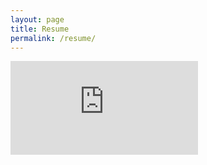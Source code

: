 ```yaml
---
layout: page
title: Resume
permalink: /resume/
---
```


<embed src="https://raw.githubusercontent.com/wihoho/Resume/master/A4/resume.pdf" type='application/pdf'>